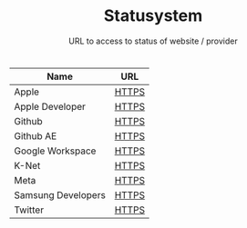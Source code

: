 <h1 align="center">Statusystem</h1>
<p align="center">URL to access to status of website / provider</p>

#
<div align="center">

  | Name | URL |
  |------|-----|
  | Apple | <a href="https://www.apple.com/support/systemstatus">HTTPS</a> |
  | Apple Developer | <a href="https://developer.apple.com/system-status">HTTPS</a> |
  | Github | <a href="https://www.githubstatus.com">HTTPS</a> |
  | Github AE | <a href="https://www.ghestatus.com">HTTPS</a> |
  | Google Workspace | <a href="https://www.google.com/appsstatus/dashboard">HTTPS</a> |
  | K-Net | <a href="https://www.k-net.fr/etat-du-reseau-et-des-services">HTTPS</a> |
  | Meta | <a href="https://metastatus.com">HTTPS</a> |
  | Samsung Developers | <a href="https://developer.samsung.com/system-status">HTTPS</a> |
  | Twitter | <a href="https://api.twitterstat.us">HTTPS</a> |

</div>
